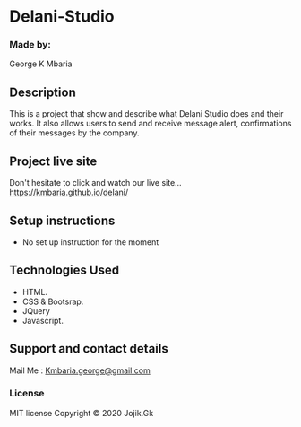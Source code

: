 # Delani-Studio
### Made by:
George K Mbaria
## Description
This is a project that show and describe what Delani Studio does and their works. It also allows users to send and receive  message alert, confirmations of their messages  by the company.
## Project live site
  Don't hesitate to click and watch our live site...
  https://kmbaria.github.io/delani/
## Setup instructions
*  No set up instruction for the moment
## Technologies Used
* HTML.
* CSS & Bootsrap.
* JQuery
 * Javascript.


## Support and contact details
Mail Me : Kmbaria.george@gmail.com 
      
### License
MIT license
Copyright &copy; 2020 Jojik.Gk
  
